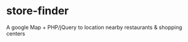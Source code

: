 store-finder
============

A google Map + PHP/jQuery to location nearby restaurants &amp; shopping centers